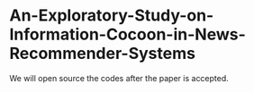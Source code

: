# An-Exploratory-Study-on-Information-Cocoon-in-News-Recommender-Systems
We will open source the codes after the paper is accepted.
